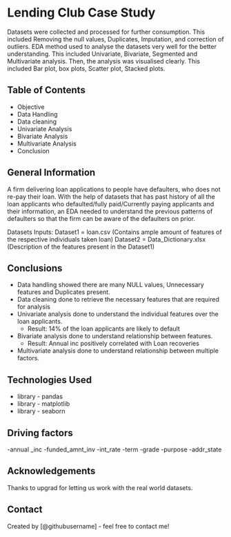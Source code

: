 # Lending Club Case Study

Datasets were collected and processed for further consumption. This included Removing the null values, Duplicates, Imputation, and correction of outliers. 
EDA method used to analyse the datasets very well for the better understanding. This included Univariate, Bivariate, Segmented and Multivariate analysis.
Then, the analysis was visualised clearly. This included Bar plot, box plots, Scatter plot, Stacked plots. 



## Table of Contents
* Objective
* Data Handling
* Data cleaning
* Univariate Analysis
* Bivariate Analysis
* Multivariate Analysis
* Conclusion


## General Information

A firm delivering loan applications to people have defaulters, who does not re-pay their loan. With the help of datasets that has past history of all the loan applicants who defaulted/fully paid/Currently paying applicants and their information, an EDA needed to understand the previous patterns of defaulters so that the firm can be aware of the defaulters on prior.

Datasets Inputs: 
Dataset1 = loan.csv (Contains ample amount of features of the respective individuals taken loan)
Dataset2 = Data_Dictionary.xlsx (Description of the features present in the Dataset1)


## Conclusions
- Data handling showed there are many NULL values, Unnecessary features and Duplicates present.
- Data cleaning done to retrieve the necessary features that are required for analysis 
- Univariate analysis done to understand the individual features over the loan applicants.
	- Result: 14% of the loan applicants are likely to default 
- Bivariate analysis done to understand relationship between features. 
	- Result: Annual inc positively correlated with Loan recoveries
- Multivariate analysis done to understand relationship between multiple factors.


## Technologies Used
- library - pandas
- library - matplotlib
- library - seaborn

## Driving factors
-annual _inc
-funded_amnt_inv
-int_rate
-term
-grade
-purpose
-addr_state
## Acknowledgements
Thanks to upgrad for letting us work with the real world datasets. 


## Contact
Created by [@githubusername] - feel free to contact me!

